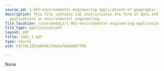 ```yaml
---
course_id: 1-963-environmental-engineering-applications-of-geographic-information-systems-fall-2004
description: This file contains lab instructionin the form of data and aim for GIS
  applications in environmental engineering.
file_location: /coursemedia/1-963-environmental-engineering-applications-of-geographic-information-systems-fall-2004/63c7dc1283e044b17beda76dda8dff80_lab1_1.pdf
file_type: application/pdf
layout: pdf
title: lab1_1.pdf
type: course
uid: 63c7dc1283e044b17beda76dda8dff80

---
```

None